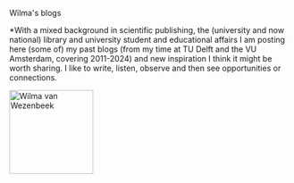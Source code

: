 Wilma's blogs 

*With a mixed background in scientific publishing, the (university and now national) library and university student and educational affairs I am posting here (some of) my past blogs (from my time at TU Delft and the VU Amsterdam, covering 2011-2024) and new inspiration I think it might be worth sharing. I like to write, listen, observe and then see opportunities or connections. <br>

<img src="https://avatars.githubusercontent.com/u/174461961?v=4" alt="Wilma van Wezenbeek" style="width:150"/>
